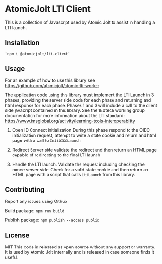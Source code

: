 # AtomicJolt LTI Client
This is a collection of Javascript used by Atomic Jolt to assist in handling a LTI launch.

## Installation

    `npm i @atomicjolt/lti-client`

## Usage
For an example of how to use this library see https://github.com/atomicjolt/atomic-lti-worker

The application code using this library must implement the LTI Launch in 3 phases, providing the server side code for each phase and returning and html response for each phase. Phases 1 and 3 will include a call to the client side javacript contained in this library. See the 1Edtech working group documentation for more information about the LTI standard: https://www.imsglobal.org/activity/learning-tools-interoperability

1. Open ID Connect initialization
During this phase respond to the OIDC initialization request, attempt to write a state cookie and return and html page with a call to `InitOIDCLaunch`

2. Redirect
Server side validate the redirect and then return an HTML page capable of redirecting to the final LTI launch

3. Handle the LTI launch.
Validate the request including checking the nonce server side. Check for a valid state cookie and then return an HTML page with a script that calls `LtiLaunch` from this library.

## Contributing
Report any issues using Github

Build package:
    `npm run build`

Publish package:
    `npm publish --access public`

## License
MIT
This code is released as open source without any support or warranty. It is used by Atomic Jolt internally and is released in case someone finds it useful.
